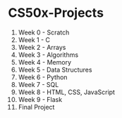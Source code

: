 # CS50x-Projects
1) Week 0 - Scratch
2) Week 1 - C
3) Week 2 - Arrays
4) Week 3 - Algorithms
5) Week 4 - Memory
6) Week 5 - Data Structures
7) Week 6 - Python
8) Week 7 - SQL
9) Week 8 - HTML, CSS, JavaScript
10) Week 9 - Flask
11) Final Project

